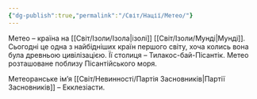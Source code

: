 ```yaml
---
{"dg-publish":true,"permalink":"/Світ/Нації/Метео/"}
---
```


Метео – країна на [[Світ/Ізоли/Ізола\|ізолі]] [[Світ/Ізоли/Мунді\|Мунді]]. Сьогодні це одна з найбідніших країн першого світу, хоча колись вона була древньою цивілізацією. Її столиця – Тилакос-бай-Пісантік. Метео розташоване поблизу Пісантійського моря.

Метеоранське ім’я [[Світ/Невинності/Партія Засновників\|Партії Засновників]] – Екклезіасти.